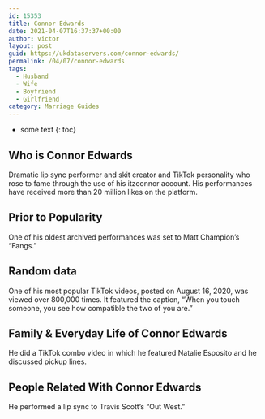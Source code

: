 ```yaml
---
id: 15353
title: Connor Edwards
date: 2021-04-07T16:37:37+00:00
author: victor
layout: post
guid: https://ukdataservers.com/connor-edwards/
permalink: /04/07/connor-edwards
tags:
  - Husband
  - Wife
  - Boyfriend
  - Girlfriend
category: Marriage Guides
---
```


* some text
{: toc}


## Who is Connor Edwards



Dramatic lip sync performer and skit creator and TikTok personality who rose to fame through the use of his itzconnor account. His performances have received more than 20 million likes on the platform.

                
                
                
## Prior to Popularity



One of his oldest archived performances was set to Matt Champion&#8217;s &#8220;Fangs.&#8221;

                
                
                
## Random data



One of his most popular TikTok videos, posted on August 16, 2020, was viewed over 800,000 times. It featured the caption, &#8220;When you touch someone, you see how compatible the two of you are.&#8221;

                
                
                
## Family & Everyday Life of Connor Edwards



He did a TikTok combo video in which he featured Natalie Esposito and he discussed pickup lines.

                
                
                
## People Related With Connor Edwards



He performed a lip sync to Travis Scott&#8217;s &#8220;Out West.&#8221; 

                
              
            
          
          
          